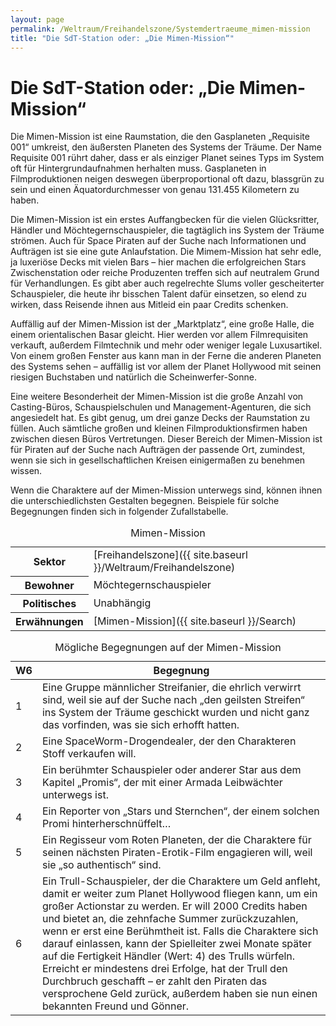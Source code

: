 ```yaml
---
layout: page
permalink: /Weltraum/Freihandelszone/Systemdertraeume_mimen-mission
title: "Die SdT-Station oder: „Die Mimen-Mission“"
---
```



# Die SdT-Station oder: „Die Mimen-Mission“


Die Mimen-Mission ist eine Raumstation, die den Gasplaneten „Requisite 001“ umkreist, den äußersten Planeten des Systems der Träume. Der Name Requisite 001 rührt daher, dass er als einziger Planet seines Typs im System oft für Hintergrundaufnahmen herhalten muss. Gasplaneten in Filmproduktionen neigen deswegen überproportional oft dazu, blassgrün zu sein und einen Äquatordurchmesser von genau 131.455 Kilometern zu haben.

Die Mimen-Mission ist ein erstes Auffangbecken für die vielen Glücksritter, Händler und Möchtegernschauspieler, die tagtäglich ins System der Träume strömen. Auch für Space Piraten auf der Suche nach Informationen und Aufträgen ist sie eine gute Anlaufstation. Die Mimem-Mission hat sehr edle, ja luxeriöse Decks mit vielen Bars – hier machen die erfolgreichen Stars Zwischenstation oder reiche Produzenten treffen sich auf neutralem Grund für Verhandlungen. Es gibt aber auch regelrechte Slums voller gescheiterter Schauspieler, die heute ihr bisschen Talent dafür einsetzen, so elend zu wirken, dass Reisende ihnen aus Mitleid ein paar Credits schenken.

Auffällig auf der Mimen-Mission ist der „Marktplatz“, eine große Halle, die einem orientalischen Basar gleicht. Hier werden vor allem Filmrequisiten verkauft, außerdem Filmtechnik und mehr oder weniger legale Luxusartikel. Von einem großen Fenster aus kann man in der Ferne die anderen Planeten des Systems sehen – auffällig ist vor allem der Planet Hollywood mit seinen riesigen Buchstaben und natürlich die Scheinwerfer-Sonne.

Eine weitere Besonderheit der Mimen-Mission ist die große Anzahl von Casting-Büros, Schauspielschulen und Management-Agenturen, die sich angesiedelt hat. Es gibt genug, um drei ganze Decks der Raumstation zu füllen. Auch sämtliche großen und kleinen Filmproduktionsfirmen haben zwischen diesen Büros Vertretungen. Dieser Bereich der Mimen-Mission ist für Piraten auf der Suche nach Aufträgen der passende Ort, zumindest, wenn sie sich in gesellschaftlichen Kreisen einigermaßen zu benehmen wissen.

Wenn die Charaktere auf der Mimen-Mission unterwegs sind, können ihnen die unterschiedlichsten Gestalten begegnen. Beispiele für solche Begegnungen finden sich in folgender Zufallstabelle.


<aside>
<table data-type="raumstation">
<caption>Mimen-Mission</caption>
<tbody>
<tr><th>Sektor</th><td>[Freihandelszone]({{ site.baseurl }}/Weltraum/Freihandelszone)</td></tr>
<tr><th>Bewohner</th><td>Möchtegernschauspieler</td></tr>
<tr><th>Politisches</th><td>Unabhängig</td></tr>
<tr><th>Erwähnungen</th><td>[Mimen-Mission]({{ site.baseurl }}/Search)</td></tr>
</tbody>
</table>
</aside>
<table>
<caption>Mögliche Begegnungen auf der Mimen-Mission</caption>
<thead>
<tr><th>W6</th><th>Begegnung</th></tr>
</thead>
<tbody>
<tr><td>1</td><td>Eine Gruppe männlicher Streifanier, die ehrlich verwirrt sind, weil sie auf der Suche nach „den geilsten Streifen“ ins System der Träume geschickt wurden und nicht ganz das vorfinden, was sie sich erhofft hatten.</td></tr>
<tr><td>2</td><td>Eine SpaceWorm-Drogendealer, der den Charakteren Stoff verkaufen will.</td></tr>
<tr><td>3</td><td>Ein berühmter Schauspieler oder anderer Star aus dem Kapitel „Promis“, der mit einer Armada Leibwächter unterwegs ist.</td></tr>
<tr><td>4</td><td>Ein Reporter von „Stars und Sternchen“, der einem solchen Promi hinterherschnüffelt…</td></tr>
<tr><td>5</td><td>Ein Regisseur vom Roten Planeten, der die Charaktere für seinen nächsten Piraten-Erotik-Film engagieren will, weil sie „so authentisch“ sind.</td></tr>
<tr><td>6</td><td>Ein Trull-Schauspieler, der die Charaktere um Geld anfleht, damit er weiter zum Planet Hollywood fliegen kann, um ein großer Actionstar zu werden. Er will 2000 Credits haben und bietet an, die zehnfache Summer zurückzuzahlen, wenn er erst eine Berühmtheit ist. Falls die Charaktere sich darauf einlassen, kann der Spielleiter zwei Monate später auf die Fertigkeit Händler (Wert: 4) des Trulls würfeln. Erreicht er mindestens drei Erfolge, hat der Trull den Durchbruch geschafft – er zahlt den Piraten das versprochene Geld zurück, außerdem haben sie nun einen bekannten Freund und Gönner.</td></tr>
</tbody>
</table>

